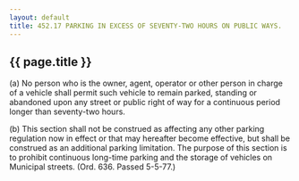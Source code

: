 ---
layout: default 
title: 452.17 PARKING IN EXCESS OF SEVENTY-TWO HOURS ON PUBLIC WAYS.---

{{ page.title }}
----------------

​(a) No person who is the owner, agent, operator or other person in
charge of a vehicle shall permit such vehicle to remain parked, standing
or abandoned upon any street or public right of way for a continuous
period longer than seventy-two hours.

​(b) This section shall not be construed as affecting any other parking
regulation now in effect or that may hereafter become effective, but
shall be construed as an additional parking limitation. The purpose of
this section is to prohibit continuous long-time parking and the storage
of vehicles on Municipal streets. (Ord. 636. Passed 5-5-77.)
